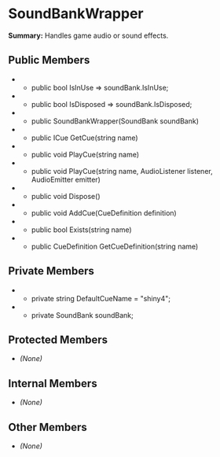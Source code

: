 # SoundBankWrapper

**Summary:** Handles game audio or sound effects.

## Public Members
- - public bool IsInUse => soundBank.IsInUse;
- - public bool IsDisposed => soundBank.IsDisposed;
- - public SoundBankWrapper(SoundBank soundBank)
- - public ICue GetCue(string name)
- - public void PlayCue(string name)
- - public void PlayCue(string name, AudioListener listener, AudioEmitter emitter)
- - public void Dispose()
- - public void AddCue(CueDefinition definition)
- - public bool Exists(string name)
- - public CueDefinition GetCueDefinition(string name)

## Private Members
- - private string DefaultCueName = "shiny4";
- - private SoundBank soundBank;

## Protected Members
- *(None)*

## Internal Members
- *(None)*

## Other Members
- *(None)*
